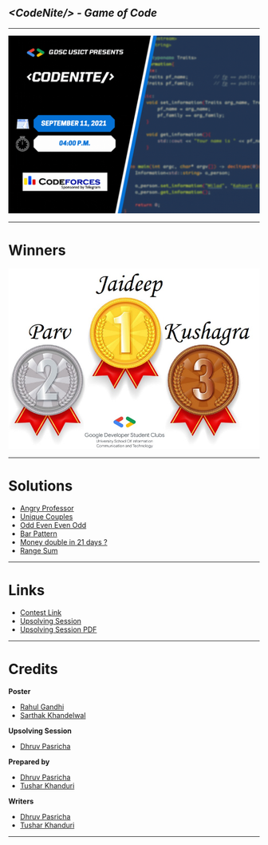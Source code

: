 ## ***<_CodeNite_/> - Game of Code***

<hr>

![Poster](./Resources/poster.gif?raw=true)

<hr>

# Winners

![Poster](./Resources/winners.jpeg)
<hr>

# Solutions
   - [Angry Professor](./A_Angry_Professor_at_USICT.cpp)
   - [Unique Couples](./B_Unique_Couples.cpp)
   - [Odd Even Even Odd](./C_Odd_Even_Even_Odd.cpp)
   - [Bar Pattern](./D_Bar_Pattern.cpp)
   - [Money double in 21 days ?](./E_Money_double_in_21_days_.cpp)
   - [Range Sum](./F_Range_Sum.cpp)
<hr>

# Links
- [Contest Link](https://codeforces.com/contestInvitation/619ef800b4629f4d2e7b687b076a78eea55e552b)
- [Upsolving Session](https://www.youtube.com/watch?v=csVelNP7y54)
- [Upsolving Session PDF](./Resources/Upsolving%20Session%20pdf.pdf)

<hr>

# Credits

   <summary><strong>Poster</strong></summary>
    
   - [Rahul Gandhi](https://github.com/RGTechno/)
   - [Sarthak Khandelwal](https://github.com/HellVolhard07)
  

   <summary><strong>Upsolving Session</strong></summary>
   
   - [Dhruv Pasricha](https://github.com/DhruvPasricha)
   
  

<summary><strong>Prepared by</strong></summary>
    
   - [Dhruv Pasricha](https://github.com/DhruvPasricha)
   - [Tushar Khanduri](https://github.com/Tushar-K24)


   <summary><strong>Writers</strong></summary>
    
   - [Dhruv Pasricha](https://github.com/DhruvPasricha)
   - [Tushar Khanduri](https://github.com/Tushar-K24)

<hr>

